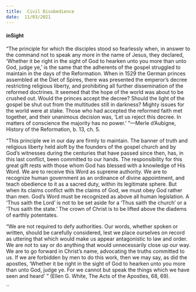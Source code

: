 ```yaml
---
title:  Civil Disobedience
date:  11/03/2021
---
```


#### inSight

“The principle for which the disciples stood so fearlessly when, in answer to the command not to speak any more in the name of Jesus, they declared, ‘Whether it be right in the sight of God to hearken unto you more than unto God, judge ye,’ is the same that the adherents of the gospel struggled to maintain in the days of the Reformation. When in 1529 the German princes assembled at the Diet of Spires, there was presented the emperor’s decree restricting religious liberty, and prohibiting all further dissemination of the reformed doctrines. It seemed that the hope of the world was about to be crushed out. Would the princes accept the decree? Should the light of the gospel be shut out from the multitudes still in darkness? Mighty issues for the world were at stake. Those who had accepted the reformed faith met together, and their unanimous decision was, ‘Let us reject this decree. In matters of conscience the majority has no power.’ ”—Merle d’Aubigne, History of the Reformation, b. 13, ch. 5.

“This principle we in our day are firmly to maintain. The banner of truth and religious liberty held aloft by the founders of the gospel church and by God’s witnesses during the centuries that have passed since then, has, in this last conflict, been committed to our hands. The responsibility for this great gift rests with those whom God has blessed with a knowledge of His Word. We are to receive this Word as supreme authority. We are to recognize human government as an ordinance of divine appointment, and teach obedience to it as a sacred duty, within its legitimate sphere. But when its claims conflict with the claims of God, we must obey God rather than men. God’s Word must be recognized as above all human legislation. A ‘Thus saith the Lord’ is not to be set aside for a ‘Thus saith the church’ or a ‘Thus saith the state.’ The crown of Christ is to be lifted above the diadems of earthly potentates.

“We are not required to defy authorities. Our words, whether spoken or written, should be carefully considered, lest we place ourselves on record as uttering that which would make us appear antagonistic to law and order. We are not to say or do anything that would unnecessarily close up our way. We are to go forward in Christ’s name, advocating the truths committed to us. If we are forbidden by men to do this work, then we may say, as did the apostles, ‘Whether it be right in the sight of God to hearken unto you more than unto God, judge ye. For we cannot but speak the things which we have seen and heard’ ” (Ellen G. White, The Acts of the Apostles, 68, 69).

``